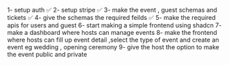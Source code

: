 1- setup auth ✅ 
2- setup stripe ✅ 
3- make the event , guest schemas and tickets ✅ 
4- give the schemas the required feilds ✅ 
5- make the required apis for users and guest 
6- start making a simple frontend using shadcn 
7- make a dashboard where hosts can manage events 
8- make the frontend where hosts can fill up event detail ,select the type of event and create an event eg wedding , opening ceremony
9- give the host the option to make the event public and private